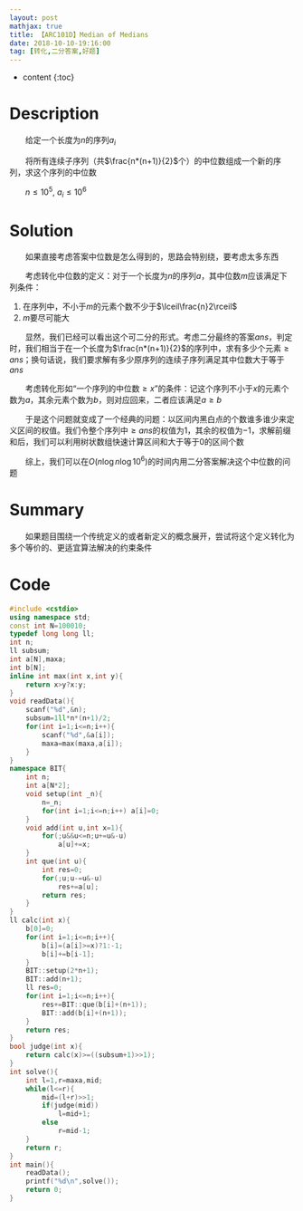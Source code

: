 ```yaml
---
layout: post
mathjax: true
title: 【ARC101D】Median of Medians
date: 2018-10-10-19:16:00
tag: [转化,二分答案,好题]
---
```

* content
{:toc}
# Description

　　给定一个长度为$n$的序列$a_i$

　　将所有连续子序列（共$\frac{n*(n+1)}{2}$个）的中位数组成一个新的序列，求这个序列的中位数

　　$n \le 10^5,\ a_i\le 10^6$



# Solution

　　如果直接考虑答案中位数是怎么得到的，思路会特别绕，要考虑太多东西

　　考虑转化中位数的定义：对于一个长度为$n$的序列$a$，其中位数$m$应该满足下列条件：

1. 在序列中，不小于$m$的元素个数不少于$\lceil\frac{n}2\rceil$
2. $m$要尽可能大

　　显然，我们已经可以看出这个可二分的形式。考虑二分最终的答案$ans$，判定时，我们相当于在一个长度为$\frac{n*(n+1)}{2}$的序列中，求有多少个元素$\ge ans$；换句话说，我们要求解有多少原序列的连续子序列满足其中位数大于等于$ans$

　　考虑转化形如“一个序列的中位数$\ge x$”的条件：记这个序列不小于$x$的元素个数为$a$，其余元素个数为$b$，则对应回来，二者应该满足$a \ge b$

　　于是这个问题就变成了一个经典的问题：以区间内黑白点的个数谁多谁少来定义区间的权值。我们令整个序列中$\ge ans$的权值为$1$，其余的权值为$-1$，求解前缀和后，我们可以利用树状数组快速计算区间和大于等于0的区间个数

　　综上，我们可以在$O(n \log n \log10^6)$的时间内用二分答案解决这个中位数的问题



# Summary

　　如果题目围绕一个传统定义的或者新定义的概念展开，尝试将这个定义转化为多个等价的、更适宜算法解决的约束条件

# Code

```c++
#include <cstdio>
using namespace std;
const int N=100010;
typedef long long ll;
int n;
ll subsum;
int a[N],maxa;
int b[N];
inline int max(int x,int y){
	return x>y?x:y;
}
void readData(){
	scanf("%d",&n);
	subsum=1ll*n*(n+1)/2;
	for(int i=1;i<=n;i++){
		scanf("%d",&a[i]);
		maxa=max(maxa,a[i]);
	}
}
namespace BIT{
	int n;
	int a[N*2];
	void setup(int _n){
		n=_n;
		for(int i=1;i<=n;i++) a[i]=0;
	}
	void add(int u,int x=1){
		for(;u&&u<=n;u+=u&-u)
			a[u]+=x;
	}
	int que(int u){
		int res=0;
		for(;u;u-=u&-u)
			res+=a[u];
		return res;
	}
}
ll calc(int x){
	b[0]=0;
	for(int i=1;i<=n;i++){
		b[i]=(a[i]>=x)?1:-1;
		b[i]+=b[i-1];
	}
	BIT::setup(2*n+1);
	BIT::add(n+1);
	ll res=0;
	for(int i=1;i<=n;i++){
		res+=BIT::que(b[i]+(n+1));
		BIT::add(b[i]+(n+1));
	}
	return res;
}
bool judge(int x){
	return calc(x)>=((subsum+1)>>1);
}
int solve(){
	int l=1,r=maxa,mid;
	while(l<=r){
		mid=(l+r)>>1;
		if(judge(mid))
			l=mid+1;
		else
			r=mid-1;
	}
	return r;
}
int main(){
	readData();
	printf("%d\n",solve());
	return 0;
}
```

